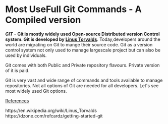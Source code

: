 
# Most UseFull Git Commands - A Compiled version

***GIT*** - **Git is mostly widely used Open-source Distributed version Control system. Git is developed by [Linus Torvalds](https://en.wikipedia.org/wiki/Linus_Torvalds)**. Today,developers around the world are migrating on Git to mange their 
source code. Git as a version control system not only used to manage largescale project but can also be used by individuals.

Git comes with both Public and Private repository flavours. Private version of it is paid.

Git is very vast and wide range of commands and tools available to manage repositories. Not all options of Git are needed 
for all developers. Let's see most widely used Git options.




[References](#reference_link)
<p id ="reference_link">
https://en.wikipedia.org/wiki/Linus_Torvalds
https://dzone.com/refcardz/getting-started-git
<p>
